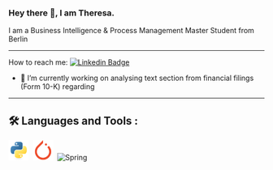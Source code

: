 ### Hey there 👋, I am Theresa. 

I am a Business Intelligence & Process Management Master Student from Berlin

---

How to reach me: [![Linkedin Badge](https://img.shields.io/badge/-kakbar-blue?style=flat&logo=Linkedin&logoColor=white)](https://www.linkedin.com/in/theresa-marie-e-94438914b)


- 🔭 I’m currently working on analysing text section from financial filings (Form 10-K) regarding


---
## :hammer_and_wrench: Languages and Tools :
<div>
  <img src="https://github.com/devicons/devicon/blob/master/icons/python/python-original.svg" title="Java" alt="Java" width="40" height="40"/>&nbsp;
  <img src="https://github.com/devicons/devicon/blob/master/icons/pytorch/pytorch-original.svg" title="React" alt="React" width="40" height="40"/>&nbsp;
  <img src="https://apps.apple.com/de/app/qlik-sense-client-managed/id1217049362" title="Spring" alt="Spring" width="40" height="40"/>&nbsp;
</div>
